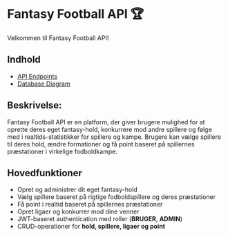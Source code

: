 # Fantasy Football API 🏆

Velkommen til Fantasy Football API!

##  Indhold
- [API Endpoints](./endpoints.md)
- [Database Diagram](./database.md)

## Beskrivelse:
Fantasy Football API er en platform, der giver brugere mulighed for at oprette deres eget fantasy-hold, konkurrere mod andre spillere og følge med i realtids-statistikker for spillere og kampe. Brugere kan vælge spillere til deres hold, ændre formationer og få point baseret på spillernes præstationer i virkelige fodboldkampe.

## Hovedfunktioner
- Opret og administrer dit eget fantasy-hold
- Vælg spillere baseret på rigtige fodboldspillere og deres præstationer
- Få point i realtid baseret på spillernes præstationer
- Opret ligaer og konkurrer mod dine venner
- JWT-baseret authentication med roller (**BRUGER**, **ADMIN**)
- CRUD-operationer for **hold, spillere, ligaer og point**